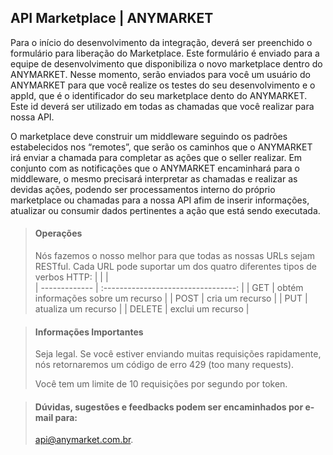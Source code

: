 ## API Marketplace | ANYMARKET

Para o início do desenvolvimento da integração, deverá ser preenchido o formulário para liberação do Marketplace. Este formulário é enviado para a equipe de desenvolvimento que disponibiliza o novo marketplace dentro do ANYMARKET. Nesse momento, serão enviados para você um usuário do ANYMARKET para que você realize os testes do seu desenvolvimento e o appId, que é o identificador do seu marketplace dento do ANYMARKET.
Este id deverá ser utilizado em todas as chamadas que você realizar para nossa API.



O marketplace deve construir um middleware seguindo os padrões estabelecidos nos “remotes”, que serão os caminhos que o ANYMARKET irá enviar a chamada para completar as ações que o seller realizar. Em conjunto com as notificações que o ANYMARKET encaminhará para o middleware, o mesmo precisará interpretar as chamadas e realizar as devidas ações, podendo ser processamentos interno do próprio marketplace ou chamadas para a nossa API afim de inserir informações, atualizar ou consumir dados pertinentes a ação que está sendo executada.




> #### Operações
> Nós fazemos o nosso melhor para que todas as nossas URLs sejam RESTful. Cada URL pode suportar um dos quatro diferentes tipos de verbos HTTP:
> |               |                                     |   
> | ------------- | :---------------------------------: | 
> | GET           | obtém informações sobre um recurso  |
> | POST          | cria um recurso                     | 
> | PUT           | atualiza um recurso                 | 
> | DELETE        | exclui um recurso                   | 

<!-- theme: danger -->

> #### Informações Importantes
>
> Seja legal. Se você estiver enviando muitas requisições rapidamente, nós retornaremos um código de erro 429 (too many requests). 
>
>Você tem um limite de 10 requisições por segundo por token.



> #### Dúvidas, sugestões e feedbacks podem ser encaminhados por e-mail para: 
> api@anymarket.com.br.

